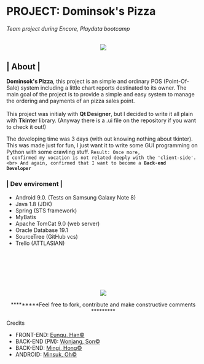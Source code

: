 # PROJECT: Dominsok's Pizza
<h6> Team project during Encore, Playdata bootcamp </h6>

 <div align="center"><img src="https://https://github.com/filoscoder/dominsok_pizza_pos/blob/master/src/img/logo1.PNG"/></div>
<h2>| About |</h2>
  <p><b>Dominsok's Pizza</b>, this project is an simple and ordinary POS (Point-Of-Sale) system including a little chart reports destinated to its owner. The main goal of the project is to provide a simple and easy system to manage the ordering and payments of an pizza sales point.<br/>
  <br/>
  This project was initialy with <b>Qt Designer</b>, but I decided to write it all plain with <b>Tkinter</b> library. <br\>
  (Anyway there is a .ui file on the repository if you want to check it out!) <br\>
  <br\>
  
  The developing time was 3 days (with out knowing nothing about tkinter).
  This was made just for fun, I just want it to write some GUI programming on Python with some crawling stuff.
  <code>Result: Once more, I confirmed my vocation is not related deeply with the 'client-side'. <br\>
  And again, confirmed that I want to become a <b>Back-end Developer</b> <br/></code>
  
  
 <h3>| Dev enviroment |</h3>
  <ul>
  <li>Android 9.0. (Tests on Samsung Galaxy Note 8)</li>
  <li>Java 1.8 (JDK)</li>
  <li>Spring (STS framework)</li>
  <li>MyBatis</li>
  <li>Apache TomCat 9.0 (web server)</li>
  <li>Oracle Database 19.1</li>
  <li>SourceTree (GitHub vcs)</li>
  <li>Trello (ATTLASIAN)</li>
  </ul>
  
  <br/><br/><br/><br/><br/>
 <div align="center"><img src="https://github.com/filoscoder/keepfit/blob/master/Project_KeepFit/src/main/webapp/resources/images/slogan.PNG"/></div> 
 <div align='center'><p>*********Feel free to fork, contribute and make constructive comments *********</p></div>

<div align='left'><p>Credits</p>
<ul>
  <li>FRONT-END: <a href="https://github.com/ehan831/">Eungu, Han&copy;</a></li>
  <li>BACK-END (PM): <a href="https://github.com/filoscoder/">Wonjang, Son&copy;</a></li>
  <li>BACK-END: <a href="https://github.com/hmg612/">Mingi, Hong&copy;</a></li>
  <li>ANDROID: <a href="https://github.com/oggong/">Minsuk, Oh&copy;</a></li>
  </ul>
</div>
